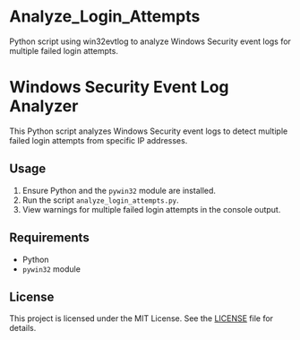 # Analyze_Login_Attempts
Python script using win32evtlog to analyze Windows Security event logs for multiple failed login attempts.

# Windows Security Event Log Analyzer

This Python script analyzes Windows Security event logs to detect multiple failed login attempts from specific IP addresses.

## Usage

1. Ensure Python and the `pywin32` module are installed.
2. Run the script `analyze_login_attempts.py`.
3. View warnings for multiple failed login attempts in the console output.

## Requirements

- Python
- `pywin32` module

## License

This project is licensed under the MIT License. See the [LICENSE](LICENSE) file for details.
